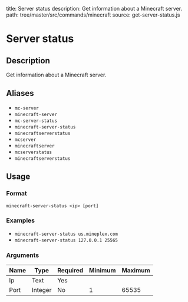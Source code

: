 title: Server status
description: Get information about a Minecraft server.
path: tree/master/src/commands/minecraft
source: get-server-status.js

# Server status

## Description

Get information about a Minecraft server.

## Aliases

* `mc-server`
* `minecraft-server`
* `mc-server-status`
* `minecraft-server-status`
* `minecraftserverstatus`
* `mcserver`
* `minecraftserver`
* `mcserverstatus`
* `minecraftserverstatus`

## Usage

### Format

`minecraft-server-status <ip> [port]`

### Examples

* `minecraft-server-status us.mineplex.com`
* `minecraft-server-status 127.0.0.1 25565`

### Arguments

| Name | Type    | Required | Minimum | Maximum |
|------|---------|----------|---------|---------|
| Ip   | Text  | Yes      |         |         |
| Port | Integer | No       | 1       | 65535   |
